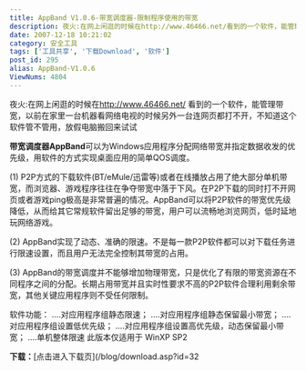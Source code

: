 ```yaml
---
title: AppBand V1.0.6-带宽调度器-限制程序使用的带宽
description: 夜火:在网上闲逛的时候在http://www.46466.net/看到的一个软件，能管理带宽，以前在家里一台机器看网络电视的时候另外一台连网页都打不开，不知道这个软件管不管用，放假电脑搬回来试试带宽调度器AppBand可以为Windows应用程序分配网络带宽并指定数据收发的优先级，用软件的方式实现桌面应用的简单QOS调度。 (1) P2P方式的下载软件(BT/eMule/迅雷等)或者在线播放占用了绝大部分单机带宽，而浏览器、游戏程序往往在争夺带宽中落于下风。在P2P下载的同时打不开网页或者游戏ping极高是非常普遍的情况。AppBand可以将P2P软件的带宽优先级降低，从而给其它常规软件留出足够的带宽，用户可以流畅地浏览网页，低时延地玩网络游戏。 (2) AppBand实现了动态、准确的限速。不是每一款P2P软件都可以对下载任务进行限速设置，而且用户无法完全控制其带宽的占用。 (3) AppBand的带宽调度并不能够增加物理带宽，只是优化了有限的带宽资源在不同程序之间的分配。长期占用带宽并且实时性要求不高的P2P软件合理利用剩余带宽，其他关键应用程序则不受任何限制。
date: 2007-12-18 10:21:02
category: 安全工具
tags: ['工具共享', '下载Download', '软件']
post_id: 295
alias: AppBand-V1.0.6
ViewNums: 4804
---
```


夜火:在网上闲逛的时候在<http://www.46466.net/> 看到的一个软件，能管理带宽，以前在家里一台机器看网络电视的时候另外一台连网页都打不开，不知道这个软件管不管用，放假电脑搬回来试试

**带宽调度器AppBand**可以为Windows应用程序分配网络带宽并指定数据收发的优先级，用软件的方式实现桌面应用的简单QOS调度。

(1) P2P方式的下载软件(BT/eMule/迅雷等)或者在线播放占用了绝大部分单机带宽，而浏览器、游戏程序往往在争夺带宽中落于下风。在P2P下载的同时打不开网页或者游戏ping极高是非常普遍的情况。AppBand可以将P2P软件的带宽优先级降低，从而给其它常规软件留出足够的带宽，用户可以流畅地浏览网页，低时延地玩网络游戏。

(2) AppBand实现了动态、准确的限速。不是每一款P2P软件都可以对下载任务进行限速设置，而且用户无法完全控制其带宽的占用。

(3) AppBand的带宽调度并不能够增加物理带宽，只是优化了有限的带宽资源在不同程序之间的分配。长期占用带宽并且实时性要求不高的P2P软件合理利用剩余带宽，其他关键应用程序则不受任何限制。

软件功能：
....对应用程序组静态限速；
....对应用程序组静态保留最小带宽；
....对应用程序组设置低优先级；
....对应用程序组设置高优先级，动态保留最小带宽；
....单机整体限速
此版本仅适用于 WinXP SP2

**下载：**[点击进入下载页](/blog/download.asp?id=32

